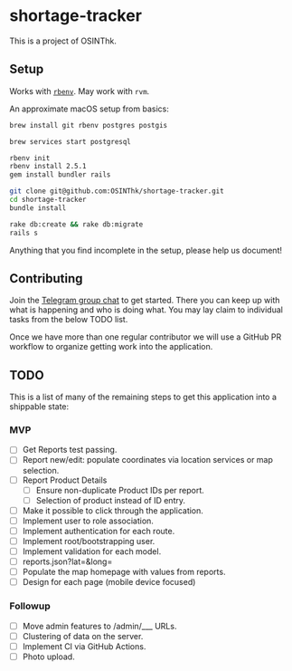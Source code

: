 # shortage-tracker

This is a project of OSINThk.

## Setup

Works with [`rbenv`](https://github.com/rbenv/rbenv#homebrew-on-macos). May work with `rvm`.

An approximate macOS setup from basics:

```sh
brew install git rbenv postgres postgis

brew services start postgresql

rbenv init
rbenv install 2.5.1
gem install bundler rails

git clone git@github.com:OSINThk/shortage-tracker.git
cd shortage-tracker
bundle install

rake db:create && rake db:migrate
rails s
```

Anything that you find incomplete in the setup, please help us document!

## Contributing

Join the [Telegram group chat](https://t.me/joinchat/Aig7CRa2KapdIcMJX21--A) to get started. There you can keep up with what is happening and who is doing what. You may lay claim to individual tasks from the below TODO list.

Once we have more than one regular contributor we will use a GitHub PR workflow to organize getting work into the application.

## TODO

This is a list of many of the remaining steps to get this application into a shippable state:

### MVP
- [ ] Get Reports test passing.
- [ ] Report new/edit: populate coordinates via location services or map selection.
- [ ] Report Product Details
  - [ ] Ensure non-duplicate Product IDs per report.
  - [ ] Selection of product instead of ID entry.
- [ ] Make it possible to click through the application.
- [ ] Implement user to role association.
- [ ] Implement authentication for each route.
- [ ] Implement root/bootstrapping user.
- [ ] Implement validation for each model.
- [ ] reports.json?lat=&long=
- [ ] Populate the map homepage with values from reports.
- [ ] Design for each page (mobile device focused)

### Followup
- [ ] Move admin features to /admin/___ URLs.
- [ ] Clustering of data on the server.
- [ ] Implement CI via GitHub Actions.
- [ ] Photo upload.

